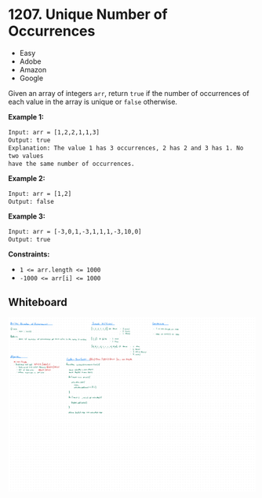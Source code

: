 # 1207. Unique Number of Occurrences
- Easy
- Adobe
- Amazon
- Google

Given an array of integers `arr`, return `true` if the number of occurrences of
each value in the array is unique or `false` otherwise.

**Example 1:**
```
Input: arr = [1,2,2,1,1,3]
Output: true
Explanation: The value 1 has 3 occurrences, 2 has 2 and 3 has 1. No two values
have the same number of occurrences.
```

**Example 2:**
```
Input: arr = [1,2]
Output: false
```

**Example 3:**
```
Input: arr = [-3,0,1,-3,1,1,1,-3,10,0]
Output: true
```

**Constraints:**
- `1 <= arr.length <= 1000`
- `-1000 <= arr[i] <= 1000`

## Whiteboard
![Whiteboard Image 01][whiteboard-image-01]

<!-- Refs -->
[whiteboard-image-01]: whiteboard-01.jpg
